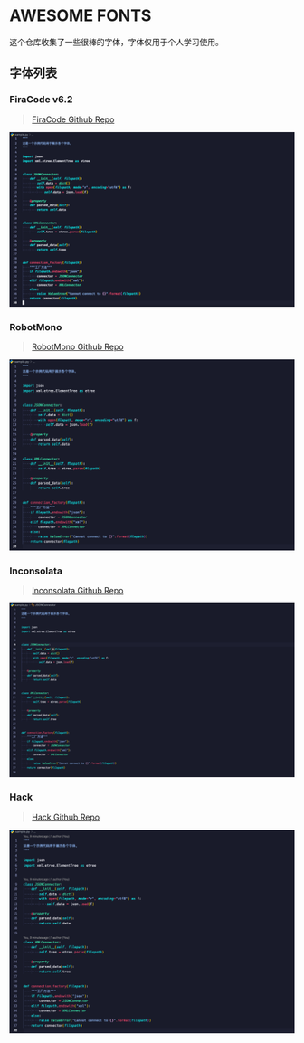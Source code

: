 # AWESOME FONTS

这个仓库收集了一些很棒的字体，字体仅用于个人学习使用。

## 字体列表

### FiraCode v6.2
> [FiraCode Github Repo](https://github.com/tonsky/FiraCode)

![FiraCode](./firacode/firacode.png)


### RobotMono
> [RobotMono Github Repo](https://github.com/googlefonts/RobotoMono)

![RobotMono](./robotmono/robotmono.png)


### Inconsolata
> [Inconsolata Github Repo](https://github.com/googlefonts/Inconsolata)

![Inconsolata](./inconsolata/Inconsolata-Regular.png)

### Hack
> [Hack Github Repo](https://github.com/source-foundry/Hack)

![Hack](./hack/hack.png)